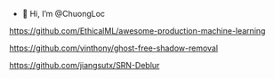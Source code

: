 - 👋 Hi, I’m @ChuongLoc

https://github.com/EthicalML/awesome-production-machine-learning

https://github.com/vinthony/ghost-free-shadow-removal

https://github.com/jiangsutx/SRN-Deblur

